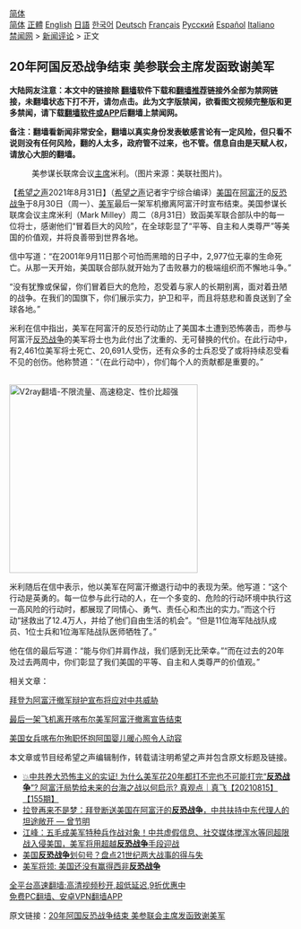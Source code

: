  <!-- 面包屑导航 --> <div class="breadcrumb"><!-- GTranslate: https://gtranslate.io/ -->  <div class="switcher notranslate">  <div class="selected">  <a href="#" onclick="return false;"> 简体</a>  </div>  <div class="option">  <a href="https://www.bannedbook.org" onclick="doGTranslate('zh-CN|zh-CN');jQuery('div.switcher div.selected a').html(jQuery(this).html());return false;" title="简体中文" class="nturl selected"> 简体</a>  <a href="https://www.bannedbook.org/zh-tw/" onclick="doGTranslate('zh-CN|zh-TW');jQuery('div.switcher div.selected a').html(jQuery(this).html());return false;" title="繁體中文" class="nturl"> 正體</a>  <a href="https://www.bannedbook.org/en/" onclick="doGTranslate('zh-CN|en');jQuery('div.switcher div.selected a').html(jQuery(this).html());return false;" title="English" class="nturl"> English</a>  <a href="https://www.bannedbook.org/ja/" onclick="doGTranslate('zh-CN|ja');jQuery('div.switcher div.selected a').html(jQuery(this).html());return false;" title="日本語" class="nturl"> 日語</a>  <a href="https://www.bannedbook.org/ko/" onclick="doGTranslate('zh-CN|ko');jQuery('div.switcher div.selected a').html(jQuery(this).html());return false;" title="한국어" class="nturl"> 한국어</a>  <a href="https://www.bannedbook.org/de/" onclick="doGTranslate('zh-CN|de');jQuery('div.switcher div.selected a').html(jQuery(this).html());return false;" title="Deutsch" class="nturl"> Deutsch</a>  <a href="https://www.bannedbook.org/fr/" onclick="doGTranslate('zh-CN|fr');jQuery('div.switcher div.selected a').html(jQuery(this).html());return false;" title="Français" class="nturl"> Français</a>  <a href="https://www.bannedbook.org/ru/" onclick="doGTranslate('zh-CN|ru');jQuery('div.switcher div.selected a').html(jQuery(this).html());return false;" title="Русский" class="nturl"> Русский</a>  <a href="https://www.bannedbook.org/es/" onclick="doGTranslate('zh-CN|es');jQuery('div.switcher div.selected a').html(jQuery(this).html());return false;" title="Español" class="nturl"> Español</a>  <a href="https://www.bannedbook.org/it/" onclick="doGTranslate('zh-CN|it');jQuery('div.switcher div.selected a').html(jQuery(this).html());return false;" title="Italiano" class="nturl"> Italiano</a>  </div>  </div>      <div class='breadcrumb-sub'><!-- Breadcrumb NavXT 6.3.0 --> <a href="https://www.bannedbook.org/" class="home">禁闻网</a> &gt; <a href="https://www.bannedbook.org/bnews/comments/" class="category">新闻评论</a> &gt; 正文</div></div><h2>20年阿国反恐战争结束 美参联会主席发函致谢美军</h2> <p class="notice"><b>大陆网友注意：本文中的链接除 <a href="https://github.com/bannedbook/fanqiang" >翻墙</a>软件下载和<a href="https://github.com/killgcd/justmysocks/blob/master/README.md">翻墙推荐</a>链接外全部为禁网链接，未翻墙状态下打不开，请勿点击。此为文字版禁闻，欲看图文视频完整版和更多禁闻，请下载<a href="https://github.com/bannedbook/fanqiang">翻墙软件或APP</a>后翻墙上禁闻网。</p><p>备注：翻墙看新闻非常安全，翻墙以真实身份发表敏感言论有一定风险，但只看不说则没有任何风险，翻的人太多，政府管不过来，也不管。信息自由是天赋人权，请放心大胆的翻墙。</b></p>  <div class="entry"> <figure> <p><figcaption>美参谋长联席会议<a href="https://www.bannedbook.org/bnews/tag/%E4%B8%BB%E5%B8%AD/" class="st_tag internal_tag" rel="tag" title="标签 主席 下的日志">主席</a>米利。（图片来源：美联社图片)。</figcaption></figure> <p>【<span class='wp_keywordlink_affiliate'><a href="https://www.soundofhope.org" title="希望之声" target="_blank">希望之声</a></span>2021年8月31日】（<a href="https://www.bannedbook.org/bnews/tag/%e5%b8%8c%e6%9c%9b%e4%b9%8b%e5%a3%b0/" class="st_tag internal_tag" rel="tag" title="标签 希望之声 下的日志">希望之声</a>记者宇宁综合编译）<a href="https://www.bannedbook.org/bnews/tag/%e7%be%8e%e5%9b%bd/" class="st_tag internal_tag" rel="tag" title="标签 美国 下的日志">美国</a>在<a href="https://www.bannedbook.org/bnews/tag/%e9%98%bf%e5%af%8c%e6%b1%97/" class="st_tag internal_tag" rel="tag" title="标签 阿富汗 下的日志">阿富汗</a>的<a href="https://www.bannedbook.org/bnews/tag/%e5%8f%8d%e6%81%90/" class="st_tag internal_tag" rel="tag" title="标签 反恐 下的日志">反恐</a><a href="https://www.bannedbook.org/bnews/tag/%E6%88%98%E4%BA%89/" class="st_tag internal_tag" rel="tag" title="标签 战争 下的日志">战争</a>于8月30日（周一）、<a href="https://www.bannedbook.org/bnews/tag/%e7%be%8e%e5%86%9b/" class="st_tag internal_tag" rel="tag" title="标签 美军 下的日志">美军</a>最后一架军机撤离阿富汗时宣布结束。美国参谋长联席会议主席米利（Mark Milley）周二（8月31日）致函美军联合部队中的每一位将士，感谢他们“冒着巨大的风险”，在全球彰显了“平等、自主和人类尊严”等美国的价值观，并将良善带到世界各地。 </p> <p>信中写道：“在2001年9月11日那个可怕而黑暗的日子中，2,977位无辜的生命死亡。从那一天开始，美国联合部队就开始为了击败暴力的极端组织而不懈地斗争。”</p> <p>“没有犹豫或保留，你们冒着巨大的危险，忍受着与家人的长期别离，面对着丑陋的战争。在我们的国旗下，你们展示实力，护卫和平，而且将慈悲和善良送到了全球各地。”</p>  <p>米利在信中指出，美军在阿富汗的反恐行动防止了美国本土遭到恐怖袭击，而参与阿富汗<a href="https://www.bannedbook.org/bnews/tag/%E5%8F%8D%E6%81%90%E6%88%98%E4%BA%89/" class="st_tag internal_tag" rel="tag" title="标签 反恐战争 下的日志">反恐战争</a>的美军将士也为此付出了沈重的、无可替换的代价。在此行动中，有2,461位美军将士死亡、20,691人受伤，还有众多的士兵忍受了或将持续忍受看不见的创伤。他称赞道：“（在此行动中），你们每个人的贡献都是重要的。”</p> <p><br/><a href="https://github.com/bannedbook/fanqiang/wiki/V2ray%E6%9C%BA%E5%9C%BA"><img src="https://raw.githubusercontent.com/bannedbook/fanqiang/master/v2ss/images/v2free.jpg" width="336" alt="V2ray翻墙-不限流量、高速稳定、性价比超强"></a><br/></p> <p>米利随后在信中表示，他以美军在阿富汗撤退行动中的表现为荣。他写道：“这个行动是英勇的。每一位参与此行动的人，在一个多变的、危险的行动环境中执行这一高风险的行动时，都展现了同情心、勇气、责任心和杰出的实力。”而这个行动“拯救出了12.4万人，并给了他们自由生活的机会”。“但是11位海军陆战队成员、1位士兵和1位海军陆战队医师牺牲了。”</p>  <p>他在信的最后写道：“能与你们并肩作战，我们感到无比荣幸。”“而在过去的20年及过去两周中，你们彰显了我们美国的平等、自主和人类尊严的价值观。”</p> <p>相关文章：</p> <p><a data-ved="2ahUKEwi9oODrid3yAhUDU30KHUSMALMQFnoECAIQAQ" href="https://www.soundofhope.org/post/540533?lang=b5" ping="/url?sa=t&amp;source=web&amp;rct=j&amp;url=https://www.soundofhope.org/post/540533%3Flang%3Db5&amp;ved=2ahUKEwi9oODrid3yAhUDU30KHUSMALMQFnoECAIQAQ">拜登为阿富汗撤军辩护宣布将应对中共威胁</a></p>  <p><a data-ved="2ahUKEwiJt8uIit3yAhUQeH0KHd5xDkMQFnoECAMQAQ" href="https://www.soundofhope.org/post/540227?lang=b5" ping="/url?sa=t&amp;source=web&amp;rct=j&amp;url=https://www.soundofhope.org/post/540227%3Flang%3Db5&amp;ved=2ahUKEwiJt8uIit3yAhUQeH0KHd5xDkMQFnoECAMQAQ">最后一架飞机离开喀布尔美军阿富汗撤离宣告结束</a></p> <p><a data-ved="2ahUKEwj7-Oyait3yAhURVysKHc9yBsUQFnoECAMQAQ" href="https://www.soundofhope.org/post/539963?lang=b5" ping="/url?sa=t&amp;source=web&amp;rct=j&amp;url=https://www.soundofhope.org/post/539963%3Flang%3Db5&amp;ved=2ahUKEwj7-Oyait3yAhURVysKHc9yBsUQFnoECAMQAQ">美国女兵喀布尔殉职怀抱阿国婴儿暖心照令人动容</a></p> <p>本文章或节目经希望之声编辑制作，转载请注明希望之声并包含原文标题及链接。 </p>  <ul class='op-related-articles' title='相关阅读'> <li><a href='https://www.bannedbook.org/bnews/bannedvideo/20210818/1608560.html' target='_blank'>💥中共养大恐怖主义的实证! 为什么美军花20年都打不完也不可能打完“<b>反恐战争</b>”? 阿富汗局势给未来的台海之战以何启示? 真观点｜真飞【20210815】【155期】</a></li> <li><a href='https://www.bannedbook.org/bnews/bannedvideo/20210711/1584830.html' target='_blank'>拉登再来不是梦：拜登断送美国在阿富汗的<b>反恐战争</b>，中共扶持中东代理人的坦途敞开 — 曾节明</a></li> <li><a href='https://www.bannedbook.org/bnews/cbnews/20210413/1525265.html' target='_blank'>江峰：五毛成美军特种兵作战对象！中共虚假信息、社交媒体搅浑水等同超限战入侵美国，美军将用超越<b>反恐战争</b>手段迎战</a></li> <li><a href='https://www.bannedbook.org/bnews/baitai/20200303/1287334.html' target='_blank'>美国<b>反恐战争</b>划句号？盘点21世纪两大战事的得与失</a></li> <li><a href='https://www.bannedbook.org/bnews/worldnews/20190417/1114688.html' target='_blank'>美军将领: 美国还没有赢得西非<b>反恐战争</b></a></li> </ul> <p class="texttj"> <a href="https://github.com/bannedbook/fanqiang/wiki/V2ray%E6%9C%BA%E5%9C%BA" target="_blank">全平台高速翻墙:高清视频秒开,超低延迟,9折优惠中</a><br/> <a href="https://github.com/bannedbook/fanqiang/wiki/%E7%A6%81%E9%97%BB%E7%BD%91%E5%AE%89%E5%8D%93%E7%BF%BB%E5%A2%99%E6%96%B0%E9%97%BBAPP" target="_blank">免费PC翻墙、安卓VPN翻墙APP</a></p><p>原文链接：<a class="src_link"  href="https://www.soundofhope.org/post/540653" target="_blank">20年阿国反恐战争结束 美参联会主席发函致谢美军</a></p><a name='sharetosocial'></a>  <div style="margin-bottom:5px;padding-bottom:5px;clear:both"> <div id="archive-pix-1" class="banner-ads"> <!-- AuctionX Display platform tag START --> <div id="26318x728x90x621x_ADSLOT2" clicktrack="%%CLICK_URL_ESC%%"></div> <!-- AuctionX Display platform tag END --> </div> <div id="archive-pix-2" class="banner-ads"> <!-- AuctionX Display platform tag START --> <div id="26315x300x250x621x_ADSLOT2" clicktrack="%%CLICK_URL_ESC%%"></div> <!-- AuctionX Display platform tag END --> </div> </div>  <div id="archive-pix-1" class="banner-ads"> <!-- AuctionX Display platform tag START --> <div id="26318x728x90x621x_ADSLOT3" clicktrack="%%CLICK_URL_ESC%%"></div> <!-- AuctionX Display platform tag END --> </div> </div><!--END ENTRY--> 
